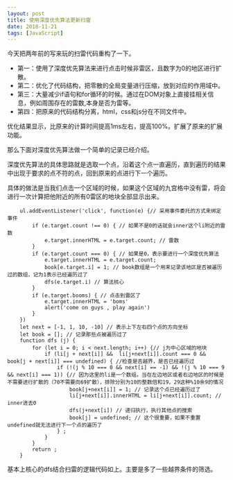 ```yaml
---
layout: post
title: 使用深度优先算法更新扫雷
date: 2018-11-21
tags: [JavaScript]
---
```


今天把两年前的写来玩的扫雷代码重构了一下。

- 第一：使用了深度优先算法来进行点击时候非雷区，且数字为0的地区进行扩散。
- 第二：优化了代码结构，把零散的全局变量进行压缩，放到对应的作用域中。
- 第三：大量减少if语句和for循环的时候。通过在DOM对象上直接挂相关信息，例如周围存在的雷数,本身是否为雷等。
- 第四：把原来的代码结构分离，html，css和js分在不同文件中。

优化结果显示，比原来的计算时间提高1ms左右，提高100%。扩展了原来的扩展功能。

那么下面对深度优先算法做一个简单的记录已经介绍。

深度优先算法的具体思路就是选取一个点，沿着这个点一直遍历，直到遍历的结果中出现于要求的点不符的点，回到原来的点进行下一个遍历。

具体的做法是当我们点击一个区域的时候，如果这个区域的九宫格中没有雷，将会进行一次计算把他附近的所有0雷区的地块全部显示出来。

        ul.addEventListener('click', function(e) {// 采用事件委托的方式来绑定事件
            if (e.target.count !== 0) { // 如果不是0的话就会inner这个li附近的雷数
                e.target.innerHTML = e.target.count; // 雷数
            }
            if (e.target.count === 0) { // 如果是0，表示要进行一个深度优先算法
                e.target.innerHTML = e.target.count;
                book[e.target.i] = 1; // book数组是一个用来记录该地区是否被遍历过的数组，记为1表示已经遍历过了
                dfs(e.target.i) // 算法核心
            }
            if (e.target.booms) { // 点击到雷区了
                e.target.innerHTML = 'boms'
                alert('come on guys , play again')
            }
        })
        let next = [-1, 1, 10, -10] // 表示上下左右四个点的方向坐标
        let book = []; // 记录那些点被遍历过了
        function dfs (j) {
            for (let i = 0; i < next.length; i++) {// j为中心区域的地块
                if (li[j + next[i]] &&  li[j+next[i]].count === 0 && book[j + next[i]] === undefined) { //检查是否越界，是否已经遍历过
                    if (!(j % 10 === 0 && next[i] == -1) && !(j % 10 === 9 && next[i] === 1)) {// 因为这里的li是一个数组。当在左边地区或者右边地区的时候是不需要进行扩散的（70不需要向69扩散），排除分别为10的整数倍和19，29这种%10余9的情况
                        book[j+next[i]] = 1; // 记录这个点已经遍历过了
                        li[j+next[i]].innerHTML = li[j+next[i]].count; // inner进去0
                        dfs(j+next[i]) // 递归执行，执行其他点的搜索
                        book[j] = undefined; // 这个很重要，如果不重置undefined就无法进行下一个点的遍历了
                    } ;
                }
            }
            return ;
        }
    
基本上核心的dfs结合扫雷的逻辑代码如上。主要是多了一些越界条件的筛选。